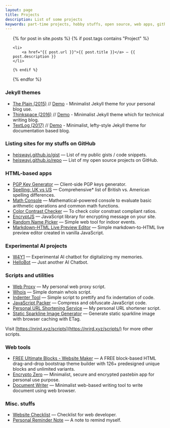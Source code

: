 ```yaml
---
layout: page
title: Projects
description: List of some projects
keywords: part-time projects, hobby stuffs, open source, web apps, github
---
```


<ul>
  {% for post in site.posts %}
    {% if post.tags contains "Project" %}

    <li>
        <a href="{{ post.url }}">{{ post.title }}</a> — {{ post.description }}
    </li>

    {% endif %}
  {% endfor %}
</ul>

### Jekyll themes

- [The Plain (2015)](https://github.com/heiswayi/the-plain) // [Demo](http://heiswayi.github.io/the-plain) - Minimalist Jekyll theme for your personal blog use.
- [Thinkspace (2016)](https://github.com/heiswayi/thinkspace) // [Demo](http://heiswayi.github.io/thinkspace) - Minimalist Jekyll theme which for technical writing blog.
- [TextLog (2017)](http://github.com/heiswayi/textlog) // [Demo](http://heiswayi.github.io/textlog) - Minimalist, lefty-style Jekyll theme for documentation based blog.

### Listing sites for my stuffs on GitHub

- [heiswayi.github.io/gist](https://heiswayi.github.io/gist/) — List of my public gists / code snippets.
- [heiswayi.github.io/repo](https://heiswayi.github.io/repo/) — List of my open source projects on GitHub.

### HTML-based apps

- [PGP Key Generator](http://heiswayi.github.io/pgp/) — Client-side PGP keys generator.
- [Spelling: UK vs US](http://heiswayi.github.io/spelling-uk-vs-us) — Comprehensive* list of British vs. American spelling differences.
- [Math Console](http://heiswayi.github.io/math-console/) — Mathematical-powered console to evaluate basic arithmetic operations and common math functions.
- [Color Contrast Checker](http://heiswayi.github.io/color-contrast-checker) — To check color constrast compliant ratios.
- [EncryptJS](http://heiswayi.github.io/encryptjs/) — JavaScript library for encrypting message on your site.
- [Random Name Picker](http://heiswayi.github.io/random-name-picker/) — Simple web tool for indoor events.
- [Markdown-HTML Live Preview Editor](http://heiswayi.github.io/markdown-editor) — Simple markdown-to-HTML live preview editor created in vanilla JavaScript.

### Experimental AI projects

- [W4Y1](http://heiswayi.github.io/w4y1/) — Experimental AI chatbot for digitalizing my memories.
- [HelloBot](http://heiswayi.github.io/hellobot/) — Just another AI Chatbot.

### Scripts and utilities

- [Web Proxy](http://nrird.xyz/proxy/) — My personal web proxy script.
- [Whois](http://nrird.xyz/scripts/whois/) — Simple domain whois script.
- [Indenter Tool](http://nrird.xyz/scripts/indenter-tool/) — Simple script to prettify and fix indentation of code.
- [JavaScript Packer](http://nrird.xyz/scripts/js-packer/) — Compress and obfuscate JavaScript code.
- [Personal URL Shortening Service](http://nrird.xyz/scripts/url-shortener/) — My personal URL shortener script.
- [Static Sparkline Image Generator](http://nrird.xyz/scripts/sparkline/) — Generate static sparkline image with browser caching with ETag.

Visit [https://nrird.xyz/scripts](https://nrird.xyz/scripts/) for more other scripts.

### Web tools

- [FREE Ultimate Blocks - Website Maker](http://nrird.xyz/ultimate-blocks) — A FREE block-based HTML drag-and-drop bootstrap theme builder with 126+ predesigned unique blocks and unlimited variants.
- [Encrypto Zero](https://nrird.xyz/encrypto-zero) — Minimalist, secure and encrypted pastebin app for personal use purpose.
- [Document Writer](https://nrird.xyz/document-writer) — Minimalist web-based writing tool to write document using web browser.

### Misc. stuffs

- [Website Checklist](http://nrird.xyz/website-checklist) — Checklist for web developer.
- [Personal Reminder Note](/reminder) — A note to remind myself.
